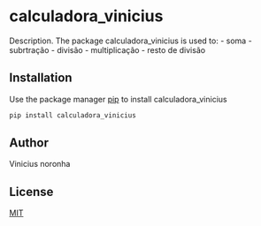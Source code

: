 # calculadora_vinicius

Description.
The package calculadora_vinicius is used to: - soma - subrtração - divisão - multiplicação - resto de divisão

## Installation

Use the package manager [pip](https://pip.pypa.io/en/stable/) to install calculadora_vinicius

```bash
pip install calculadora_vinicius
```

## Author

Vinicius noronha

## License

[MIT](https://choosealicense.com/licenses/mit/)
